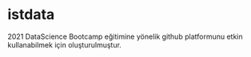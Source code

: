 # istdata
2021 DataScience Bootcamp eğitimine yönelik github platformunu etkin kullanabilmek için oluşturulmuştur.
